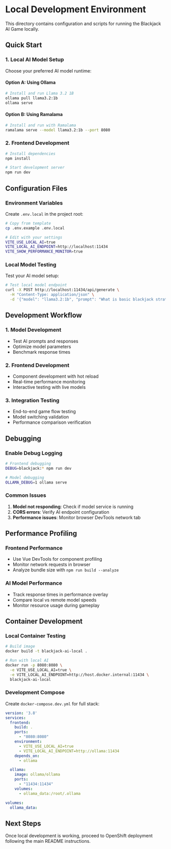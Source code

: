 # Local Development Environment

This directory contains configuration and scripts for running the Blackjack AI Game locally.

## Quick Start

### 1. Local AI Model Setup

Choose your preferred AI model runtime:

#### Option A: Using Ollama

```bash
# Install and run Llama 3.2 1B
ollama pull llama3.2:1b
ollama serve
```

#### Option B: Using Ramalama

```bash
# Install and run with Ramalama
ramalama serve --model llama3.2:1b --port 8080
```

### 2. Frontend Development

```bash
# Install dependencies
npm install

# Start development server
npm run dev
```

## Configuration Files

### Environment Variables

Create `.env.local` in the project root:

```bash
# Copy from template
cp .env.example .env.local

# Edit with your settings
VITE_USE_LOCAL_AI=true
VITE_LOCAL_AI_ENDPOINT=http://localhost:11434
VITE_SHOW_PERFORMANCE_MONITOR=true
```

### Local Model Testing

Test your AI model setup:

```bash
# Test local model endpoint
curl -X POST http://localhost:11434/api/generate \
  -H "Content-Type: application/json" \
  -d '{"model": "llama3.2:1b", "prompt": "What is basic blackjack strategy for hard 16 vs dealer 10?", "stream": false}'
```

## Development Workflow

### 1. Model Development
- Test AI prompts and responses
- Optimize model parameters
- Benchmark response times

### 2. Frontend Development  
- Component development with hot reload
- Real-time performance monitoring
- Interactive testing with live models

### 3. Integration Testing
- End-to-end game flow testing
- Model switching validation
- Performance comparison verification

## Debugging

### Enable Debug Logging

```bash
# Frontend debugging
DEBUG=blackjack:* npm run dev

# Model debugging
OLLAMA_DEBUG=1 ollama serve
```

### Common Issues

1. **Model not responding**: Check if model service is running
2. **CORS errors**: Verify AI endpoint configuration
3. **Performance issues**: Monitor browser DevTools network tab

## Performance Profiling

### Frontend Performance
- Use Vue DevTools for component profiling
- Monitor network requests in browser
- Analyze bundle size with `npm run build --analyze`

### AI Model Performance
- Track response times in performance overlay
- Compare local vs remote model speeds
- Monitor resource usage during gameplay

## Container Development

### Local Container Testing

```bash
# Build image
docker build -t blackjack-ai-local .

# Run with local AI
docker run -p 8080:8080 \
  -e VITE_USE_LOCAL_AI=true \
  -e VITE_LOCAL_AI_ENDPOINT=http://host.docker.internal:11434 \
  blackjack-ai-local
```

### Development Compose

Create `docker-compose.dev.yml` for full stack:

```yaml
version: '3.8'
services:
  frontend:
    build: .
    ports:
      - "8080:8080"
    environment:
      - VITE_USE_LOCAL_AI=true
      - VITE_LOCAL_AI_ENDPOINT=http://ollama:11434
    depends_on:
      - ollama

  ollama:
    image: ollama/ollama
    ports:
      - "11434:11434"
    volumes:
      - ollama_data:/root/.ollama

volumes:
  ollama_data:
```

## Next Steps

Once local development is working, proceed to OpenShift deployment following the main README instructions.